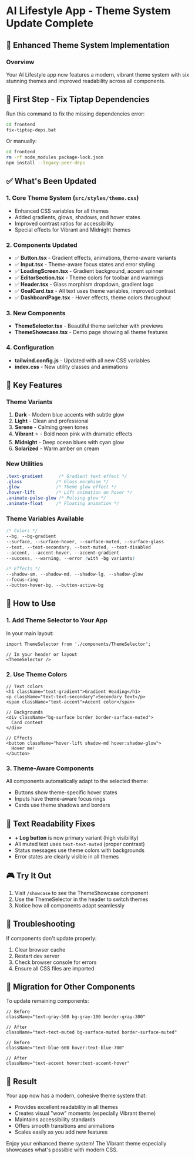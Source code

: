 # AI Lifestyle App - Theme System Update Complete

## 🎨 Enhanced Theme System Implementation

### Overview
Your AI Lifestyle app now features a modern, vibrant theme system with six stunning themes and improved readability across all components.

## 🚨 First Step - Fix Tiptap Dependencies

Run this command to fix the missing dependencies error:
```bash
cd frontend
fix-tiptap-deps.bat
```

Or manually:
```bash
cd frontend
rm -rf node_modules package-lock.json
npm install --legacy-peer-deps
```

## ✅ What's Been Updated

### 1. **Core Theme System** (`src/styles/theme.css`)
- Enhanced CSS variables for all themes
- Added gradients, glows, shadows, and hover states
- Improved contrast ratios for accessibility
- Special effects for Vibrant and Midnight themes

### 2. **Components Updated**
- ✅ **Button.tsx** - Gradient effects, animations, theme-aware variants
- ✅ **Input.tsx** - Theme-aware focus states and error styling
- ✅ **LoadingScreen.tsx** - Gradient background, accent spinner
- ✅ **EditorSection.tsx** - Theme colors for toolbar and warnings
- ✅ **Header.tsx** - Glass morphism dropdown, gradient logo
- ✅ **GoalCard.tsx** - All text uses theme variables, improved contrast
- ✅ **DashboardPage.tsx** - Hover effects, theme colors throughout

### 3. **New Components**
- **ThemeSelector.tsx** - Beautiful theme switcher with previews
- **ThemeShowcase.tsx** - Demo page showing all theme features

### 4. **Configuration**
- **tailwind.config.js** - Updated with all new CSS variables
- **index.css** - New utility classes and animations

## 🎯 Key Features

### Theme Variants
1. **Dark** - Modern blue accents with subtle glow
2. **Light** - Clean and professional
3. **Serene** - Calming green tones
4. **Vibrant** ⭐ - Bold neon pink with dramatic effects
5. **Midnight** - Deep ocean blues with cyan glow
6. **Solarized** - Warm amber on cream

### New Utilities
```css
.text-gradient      /* Gradient text effect */
.glass             /* Glass morphism */
.glow              /* Theme glow effect */
.hover-lift        /* Lift animation on hover */
.animate-pulse-glow /* Pulsing glow */
.animate-float     /* Floating animation */
```

### Theme Variables Available
```css
/* Colors */
--bg, --bg-gradient
--surface, --surface-hover, --surface-muted, --surface-glass
--text, --text-secondary, --text-muted, --text-disabled
--accent, --accent-hover, --accent-gradient
--success, --warning, --error (with -bg variants)

/* Effects */
--shadow-sm, --shadow-md, --shadow-lg, --shadow-glow
--focus-ring
--button-hover-bg, --button-active-bg
```

## 🚀 How to Use

### 1. Add Theme Selector to Your App
In your main layout:
```tsx
import ThemeSelector from './components/ThemeSelector';

// In your header or layout
<ThemeSelector />
```

### 2. Use Theme Colors
```tsx
// Text colors
<h1 className="text-gradient">Gradient Heading</h1>
<p className="text-text-secondary">Secondary text</p>
<span className="text-accent">Accent color</span>

// Backgrounds
<div className="bg-surface border border-surface-muted">
  Card content
</div>

// Effects
<button className="hover-lift shadow-md hover:shadow-glow">
  Hover me!
</button>
```

### 3. Theme-Aware Components
All components automatically adapt to the selected theme:
- Buttons show theme-specific hover states
- Inputs have theme-aware focus rings
- Cards use theme shadows and borders

## 📝 Text Readability Fixes

- **+ Log button** is now primary variant (high visibility)
- All muted text uses `text-text-muted` (proper contrast)
- Status messages use theme colors with backgrounds
- Error states are clearly visible in all themes

## 🎮 Try It Out

1. Visit `/showcase` to see the ThemeShowcase component
2. Use the ThemeSelector in the header to switch themes
3. Notice how all components adapt seamlessly

## 🐛 Troubleshooting

If components don't update properly:
1. Clear browser cache
2. Restart dev server
3. Check browser console for errors
4. Ensure all CSS files are imported

## 🔄 Migration for Other Components

To update remaining components:
```tsx
// Before
className="text-gray-500 bg-gray-100 border-gray-300"

// After
className="text-text-muted bg-surface-muted border-surface-muted"

// Before
className="text-blue-600 hover:text-blue-700"

// After
className="text-accent hover:text-accent-hover"
```

## 🎉 Result

Your app now has a modern, cohesive theme system that:
- Provides excellent readability in all themes
- Creates visual "wow" moments (especially Vibrant theme)
- Maintains accessibility standards
- Offers smooth transitions and animations
- Scales easily as you add new features

Enjoy your enhanced theme system! The Vibrant theme especially showcases what's possible with modern CSS.
